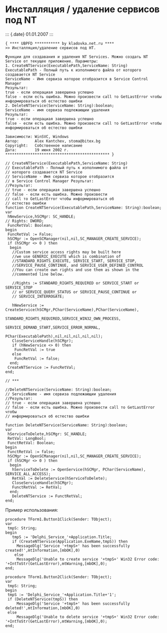 Инсталляция / удаление сервисов под NT
======================================

::: {.date}
01.01.2007
:::

    { **** UBPFD *********** by kladovka.net.ru ****
    >> Инсталляция/удаление сервисов под НТ.
     
    Функции для создавания и удаления NT Services. Можно создать NT Service от текущее приложение. Параметры:
    1. CreateNTService(ExecutablePath,ServiceName: String)
    ExecutablePath - Полный путь к изполнимого файла от которого создавается NT Service
    ServiceName - Имя сервиза которое отобразится в Service Control Manager
    Результат:
    true - если операциая завершена успешно
    false - если есть ошибка. Можно произвести call то GetLastError чтобы информироваться об естество ошибки
    2. DeleteNTService(ServiceName: String):boolean;
    ServiceName - имя сервиза подлежающии удаления
    Результат:
    true - если операциая завершена успешно
    false - если есть ошибка. Можно произвести call то GetLastError чтобы 
    информироваться об естество ошибки
     
    Зависимости: WinSVC, Windows
    Автор:       Alex Kantchev, stoma@bitex.bg
    Copyright:   Собственное написание
    Дата:        19 июня 2002 г.
    ********************************************** }
     
    // CreateNTService(ExecutablePath,ServiceName: String)
    // ExecutablePath - Полный путь к изполнимого файла от 
    // которого создавается NT Service
    // ServiceName - Имя сервиза которое отобразится 
    // в Service Control Manager Результат:
    //Результат:
    // true - если операциая завершена успешно
    // false - если есть ошибка. Можно произвести 
    // call то GetLastError чтобы информироваться об 
    // естество ошибки
    function CreateNTService(ExecutablePath,ServiceName: String):boolean;
    var
     hNewService,hSCMgr: SC_HANDLE;
    // Rights: DWORD;
     FuncRetVal: Boolean;
    begin
     FuncRetVal := False;
     hSCMgr := OpenSCManager(nil,nil,SC_MANAGER_CREATE_SERVICE);
     if (hSCMgr <> 0 ) then
      begin
       //Custom service access rights may be built here
       //we use GENERIC_EXECUTE which is combination of
       //STANDARD_RIGHTS_EXECUTE, SERVICE_START, SERVICE_STOP,
       //SERVICE_PAUSE_CONTINUE, and SERVICE_USER_DEFINED_CONTROL
       //You can create own rights and use them as shown in the
       //commented line below.
     
       //Rights := STANDARD_RIGHTS_REQUIRED or SERVICE_START or SERVICE_STOP
       // or SERVICE_QUERY_STATUS or SERVICE_PAUSE_CONTINUE or
       // SERVICE_INTERROGATE;
     
       hNewService := CreateService(hSCMgr,PChar(ServiceName),PChar(ServiceName),
                                    STANDARD_RIGHTS_REQUIRED,SERVICE_WIN32_OWN_PROCESS,
                                    SERVICE_DEMAND_START,SERVICE_ERROR_NORMAL,
                                    PChar(ExecutablePath),nil,nil,nil,nil,nil);
       CloseServiceHandle(hSCMgr);
       if (hNewService <> 0) then
        FuncRetVal := true
       else
        FuncRetVal := false;
      end;
     CreateNTService := FuncRetVal;
    end;
     
    // ***
     
    //DeleteNTService(ServiceName: String):boolean;
    // ServiceName - имя сервиза подлежающии удаления
    //Результат:
    // true - если операциая завершена успешно
    // false - если есть ошибка. Можно произвести call то GetLastError чтобы 
    // информироваться об естество ошибки
     
    function DeleteNTService(ServiceName: String):boolean;
    var
     hServiceToDelete,hSCMgr: SC_HANDLE;
     RetVal: LongBool;
     FunctRetVal: Boolean;
    begin
     FunctRetVal := false;
     hSCMgr := OpenSCManager(nil,nil,SC_MANAGER_CREATE_SERVICE);
     if (hSCMgr <> 0 ) then
      begin
       hServiceToDelete := OpenService(hSCMgr, PChar(ServiceName), SERVICE_ALL_ACCESS);
       RetVal := DeleteService(hServiceToDelete);
       CloseServiceHandle(hSCMgr);
       FunctRetVal := RetVal;
      end;
       DeleteNTService := FunctRetVal;
    end; 

Пример использования:

    procedure TForm1.Button1Click(Sender: TObject);
    var
     tmpS: String;
    begin
       tmpS := 'Delphi_Service_'+Application.Title;
       if (CreateNTService(Application.ExeName,tmpS)) then
         MessageDlg('Service '+tmpS+' has been successfully created!',mtInformation,[mbOK],0)
        else
         MessageDlg('Unable to create service '+tmpS+' Win32 Error code: '+IntToStr(GetLastError),mtWarning,[mbOK],0);
    end;
     
    procedure TForm1.Button2Click(Sender: TObject);
    var
     tmpS: String;
    begin
     tmpS := 'Delphi_Service_'+Application.Title+'1';
     if (DeleteNTService(tmpS)) then
         MessageDlg('Service '+tmpS+' has been successfully deleted!',mtInformation,[mbOK],0)
     else
         MessageDlg('Unable to delete service '+tmpS+' Win32 Error code: '+IntToStr(GetLastError),mtWarning,[mbOK],0);
    end; 
